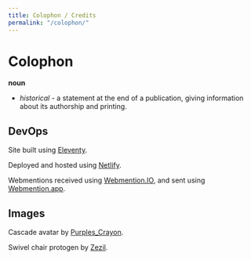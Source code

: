 ```yaml
---
title: Colophon / Credits
permalink: "/colophon/"
---
```


# Colophon

**noun**

- _historical_ -  a statement at the end of a publication, giving information about its authorship and printing.

## DevOps

Site built using [Eleventy](https://11ty.dev/).

Deployed and hosted using [Netlify](https://netlify.com/).

Webmentions received using [Webmention.IO](https://webmention.io/), and sent using [Webmention.app](https://webmention.app).

## Images

Cascade avatar by [Purples_Crayon](https://www.instagram.com/_.purples_crayon._/).

Swivel chair protogen by [Zezil](https://www.furaffinity.net/view/40946064/).